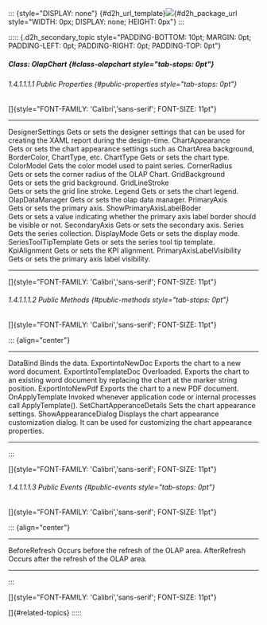 ::: {style="DISPLAY: none"}
[](ms-xhelp:///?Id=d2h_url_template){#d2h_url_template}![](!package_url!){#d2h_package_url style="WIDTH: 0px; DISPLAY: none; HEIGHT: 0px"}
:::

::::: {.d2h_secondary_topic style="PADDING-BOTTOM: 10pt; MARGIN: 0pt; PADDING-LEFT: 0pt; PADDING-RIGHT: 0pt; PADDING-TOP: 0pt"}
##### Class: OlapChart {#class-olapchart style="tab-stops: 0pt"}

###### 1.4.1.1.1.1 Public Properties {#public-properties style="tab-stops: 0pt"}

[]{style="FONT-FAMILY: 'Calibri','sans-serif'; FONT-SIZE: 11pt"} 

  ---------------------------- ----------------------------------------------------------------------------------------------------------
  DesignerSettings             Gets or sets the designer settings that can be used for creating the XAML report during the design-time.
  ChartAppearance              Gets or sets the chart appearance settings such as ChartArea background, BorderColor, ChartType, etc.
  ChartType                    Gets or sets the chart type.
  ColorModel                   Gets the color model used to paint series.
  CornerRadius                 Gets or sets the corner radius of the OLAP Chart.
  GridBackground               Gets or sets the grid background.
  GridLineStroke               Gets or sets the grid line stroke.
  Legend                       Gets or sets the chart legend.
  OlapDataManager              Gets or sets the olap data manager.
  PrimaryAxis                  Gets or sets the primary axis.
  ShowPrimaryAxisLabelBoder    Gets or sets a value indicating whether the primary axis label border should be visible or not.
  SecondaryAxis                Gets or sets the secondary axis.
  Series                       Gets the series collection.
  DisplayMode                  Gets or sets the display mode.
  SeriesToolTipTemplate        Gets or sets the series tool tip template.
  KpiAlignment                 Gets or sets the KPI alignment.
  PrimaryAxisLabelVisibility   Gets or sets the primary axis label visibility.
  ---------------------------- ----------------------------------------------------------------------------------------------------------

[]{style="FONT-FAMILY: 'Calibri','sans-serif'; FONT-SIZE: 11pt"} 

###### 1.4.1.1.1.2 Public Methods {#public-methods style="tab-stops: 0pt"}

[]{style="FONT-FAMILY: 'Calibri','sans-serif'; FONT-SIZE: 11pt"} 

::: {align="center"}
  -------------------------- ---------------------------------------------------------------------------------------------------------------------
  DataBind                   Binds the data.
  ExportintoNewDoc           Exports the chart to a new word document.
  ExportIntoTemplateDoc      Overloaded. Exports the chart to an existing word document by replacing the chart at the marker string position.
  ExportIntoNewPdf           Exports the chart to a new PDF document.
  OnApplyTemplate            Invoked whenever application code or internal processes call ApplyTemplate().
  SetChartApperanceDetails   Sets the chart appearance settings.
  ShowAppearanceDialog       Displays the chart appearance customization dialog. It can be used for customizing the chart appearance properties.
  -------------------------- ---------------------------------------------------------------------------------------------------------------------
:::

[]{style="FONT-FAMILY: 'Calibri','sans-serif'; FONT-SIZE: 11pt"} 

###### 1.4.1.1.1.3 Public Events {#public-events style="tab-stops: 0pt"}

[]{style="FONT-FAMILY: 'Calibri','sans-serif'; FONT-SIZE: 11pt"} 

::: {align="center"}
  --------------- ---------------------------------------------
  BeforeRefresh   Occurs before the refresh of the OLAP area.
  AfterRefresh    Occurs after the refresh of the OLAP area.
  --------------- ---------------------------------------------
:::

[]{style="FONT-FAMILY: 'Calibri','sans-serif'; FONT-SIZE: 11pt"} 

[]{#related-topics}
:::::
